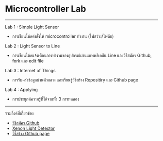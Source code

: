 # Microcontroller Lab
------------------------

Lab 1 : Simple Light Sensor
- การเขียนโค้ดคำสั่งให้ microcontroller ทำงาน (ไฟสว่าง/ไฟดับ)

Lab 2 : Light Sensor to Line
- การเขียนโค้ดแจ้งเตือนการทำงานของอุปกรณ์ผ่านแอพพลิเคชัน Line และวิธีสมัคร Github, fork และ edit file

Lab 3 : Internet of Things
- การรับ-ส่งข้อมูลผ่านตัวกลาง และเรียนรู้วิธีสร้าง Repositiry และ Github page 

Lab 4 : Applying
- การประยุกต์ความรู้ที่ได้จากทั้ง 3 การทดลอง

-----------------------------
รวมลิ้งค์ที่เกี่ยวข้อง
- [วิธีสมัคร Github](https://youtu.be/hZ6cc13eMZw)
- [Xenon Light Detector](https://drive.google.com/file/d/1fzsjwDm33n2jC7OeOdvXqQw5UM6-BDhX/view?usp=sharing)
- [วิธีสร้าง Github page](https://youtu.be/DKfL40NNg-8)
